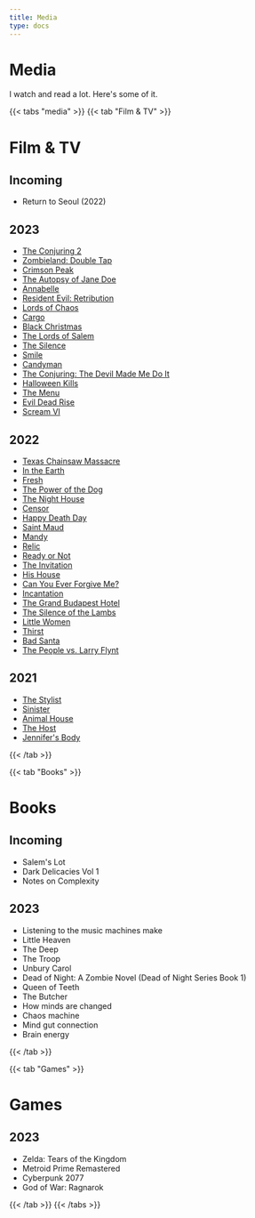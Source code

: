 ```yaml
---
title: Media
type: docs
---
```


# Media
I watch and read a lot. Here's some of it.

{{< tabs "media" >}}
{{< tab "Film & TV" >}}

# Film & TV

## Incoming
- Return to Seoul (2022)

## 2023
- [The Conjuring 2](https://boxd.it/7GJg)
- [Zombieland: Double Tap](https://boxd.it/bgb6)
- [Crimson Peak](https://boxd.it/62Ty)
- [The Autopsy of Jane Doe](https://boxd.it/dUu2)
- [Annabelle](https://boxd.it/7l84)
- [Resident Evil: Retribution](https://boxd.it/2qmK)
- [Lords of Chaos](https://boxd.it/f5no)
- [Cargo](https://boxd.it/f55Y)
- [Black Christmas](https://boxd.it/ka4G)
- [The Lords of Salem](https://boxd.it/3yDm)
- [The Silence](https://boxd.it/j9UE)
- [Smile](https://boxd.it/xjfE)
- [Candyman](https://boxd.it/kHFg)
- [The Conjuring: The Devil Made Me Do It](https://boxd.it/eXZY)
- [Halloween Kills](https://boxd.it/mxzG)
- [The Menu](https://boxd.it/lScm)
- [Evil Dead Rise](https://boxd.it/qIvo)
- [Scream VI](https://boxd.it/zdfW)

## 2022
- [Texas Chainsaw Massacre](https://boxd.it/ns6c)
- [In the Earth](https://boxd.it/s652)
- [Fresh](https://boxd.it/tCNi)
- [The Power of the Dog](https://boxd.it/m99E)
- [The Night House](https://boxd.it/jZze)
- [Censor](https://boxd.it/oHFS)
- [Happy Death Day](https://boxd.it/fDz4)
- [Saint Maud](https://boxd.it/l8QA)
- [Mandy](https://boxd.it/gtti)
- [Relic](https://boxd.it/jEwS)
- [Ready or Not](https://boxd.it/kOf0)
- [The Invitation](https://boxd.it/9OUU)
- [His House](https://boxd.it/l8Qq)
- [Can You Ever Forgive Me?](https://boxd.it/e7x4)
- [Incantation](https://boxd.it/wFiI)
- [The Grand Budapest Hotel](https://boxd.it/3ZqO)
- [The Silence of the Lambs](https://boxd.it/2aHW)
- [Little Women](https://boxd.it/aSVk)
- [Thirst](https://boxd.it/1Aqq)
- [Bad Santa](https://boxd.it/1WYk)
- [The People vs. Larry Flynt](https://boxd.it/28rs)

## 2021
- [The Stylist](https://boxd.it/rPHy)
- [Sinister](https://boxd.it/2TnW)
- [Animal House](https://boxd.it/2062)
- [The Host](https://boxd.it/28ZY)
- [Jennifer's Body](https://boxd.it/1Efw)


{{< /tab >}}

{{< tab "Books" >}}

# Books 

## Incoming
- Salem's Lot
- Dark Delicacies Vol 1
- Notes on Complexity


## 2023

- Listening to the music machines make
- Little Heaven
- The Deep
- The Troop
- Unbury Carol
- Dead of Night: A Zombie Novel (Dead of Night Series Book 1)
- Queen of Teeth
- The Butcher
- How minds are changed
- Chaos machine
- Mind gut connection
- Brain energy

{{< /tab >}}

{{< tab "Games" >}}

# Games

## 2023

- Zelda: Tears of the Kingdom
- Metroid Prime Remastered
- Cyberpunk 2077
- God of War: Ragnarok

{{< /tab >}}
{{< /tabs >}}
